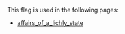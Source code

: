 This flag is used in the following pages:
 - [affairs_of_a_lichly_state](../events/affairs_of_a_lichly_state.md)
